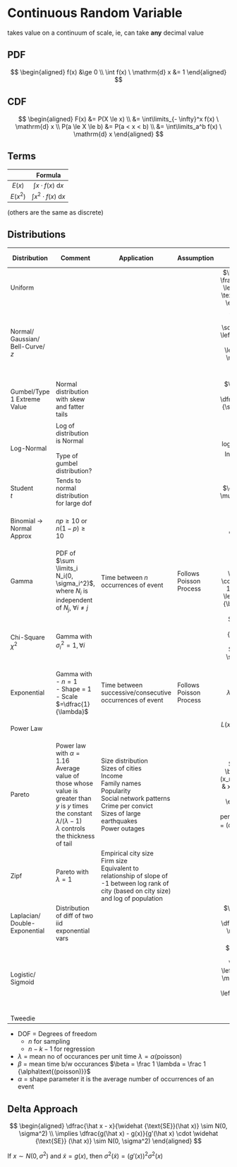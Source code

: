 # Continuous Random Variable

takes value on a continuum of scale, ie, can take **any** decimal value

## PDF

$$
\begin{aligned}
f(x) &\ge 0 \\
\int f(x) \ \mathrm{d} x &= 1
\end{aligned}
$$

## CDF

$$
\begin{aligned}
F(x) &= P(X \le x) \\
&= \int\limits_{- \infty}^x f(x) \ \mathrm{d} x \\
P(a \le X \le b) &= P(a < x < b) \\
&= \int\limits_a^b f(x) \ \mathrm{d} x
\end{aligned}
$$

## Terms

|          |            Formula            |
| :------: | :---------------------------: |
|  $E(x)$  |  $\int x \cdot f(x) \ \mathrm{d} x$  |
| $E(x^2)$ | $\int x^2 \cdot f(x) \ \mathrm{d} x$ |

(others are the same as discrete)



## Distributions

| Distribution                                     | Comment                                                                                                                                                                                 | Application                                                                                                                                                                                 | Assumption              |                                                                         $f(x)$                                                                         |                                                                                                            |                              Mean<br>$\mu$                               |                                         Variance<br>$\sigma^2(x)$                                         | Median             | Mode                                                    | Skewness | Kurtosis | Symmetry | Diagram                                                                                                                                |
| ------------------------------------------------ | --------------------------------------------------------------------------------------------------------------------------------------------------------------------------------------- | ------------------------------------------------------------------------------------------------------------------------------------------------------------------------------------------- | ----------------------- | :----------------------------------------------------------------------------------------------------------------------------------------------------: | ---------------------------------------------------------------------------------------------------------- | :----------------------------------------------------------------------: | :-------------------------------------------------------------------------------------------------------: | ------------------ | ------------------------------------------------------- | :------: | :------: | :------: | -------------------------------------------------------------------------------------------------------------------------------------- |
| Uniform                                          |                                                                                                                                                                                         |                                                                                                                                                                                             |                         |                                   $\begin{cases} \frac 1 {B-A} & A \le x \le B \\ 0 & \text{elsewhere} \end{cases}$                                    |                                                                                                            |                             $\dfrac {B+A} 2$                             |                                          $\dfrac 1 {12} (B-A)^2$                                          |                    |                                                         |          |          |    ✅     |                                                                                                                                        |
| Normal/<br />Gaussian/<br />Bell-Curve/<br />$z$ |                                                                                                                                                                                         |                                                                                                                                                                                             |                         |                      $\dfrac {1}{\sigma \sqrt{2\pi}} \exp \left\{ \dfrac {-1}{2} \left(\dfrac{x-\mu}{\sigma} \right)^2 \right\}$                       | $\begin{aligned} P(x<k) &= P \left(z<\frac{k-\mu}{\text{SD}} \right) \\ P(x>k) &= P(x < -k) \end{aligned}$ |                           $\mu$<br>Standard: 0                           |                                         $\sigma^2$<br>Standard: 1                                         | $\mu$              | $\mu$                                                   |    0     |    3     |    ✅     | ![Standard Normal Distribution with indicated probabilities.](./assets/img_standard_normal.svg)                                        |
| Gumbel/Type 1 Extreme Value                      | Normal distribution with skew and fatter tails                                                                                                                                          |                                                                                                                                                                                             |                         |                                          $\exp \Bigg[ - \exp \left( \dfrac{-(x-\mu)}{\sigma} \right ) \Bigg]$                                          |                                                                                                            | $\mu + \sigma \gamma_e$<br />$\gamma_e \approx 0.577$ (Euler’s constant) |                                        $\dfrac{\pi^2 \sigma^2}{6}$                                        |                    |                                                         |          |          |          | ![gumbel_distribution](./assets/gumbel_distribution.png)                                                                               |
| Log-Normal                                       | Log of distribution is Normal<br><br>Type of gumbel distribution?                                                                                                                       |                                                                                                                                                                                             |                         |                                           $\log_b f \sim N(\mu, \sigma^2)$<br>$\ln f \sim N(\mu, \sigma^2)$                                            |                                                                                                            |      $b ^ {\{\mu + \sigma^2/2 \}}$<br>$\exp \{\mu + \sigma^2/2 \}$       | $(b^{\sigma^2} - 1) b ^{\{ 2 \mu + \sigma^2 \}}$<br>$(\exp \{\sigma^2\} - 1) \exp \{ 2 \mu + \sigma^2 \}$ | $b^\mu$<br>$e^\mu$ | $b^{\{\mu - \sigma^2 \}}$<br>$\exp \{\mu - \sigma^2 \}$ |          |          |          |                                                                                                                                        |
| Student<br />$t$                                 | Tends to normal distribution for large dof                                                                                                                                              |                                                                                                                                                                                             |                         |                                                            $\dfrac{\bar x-\mu}{s/\sqrt{n}}$                                                            |                                                                                                            |                                    0                                     |                                                    >1                                                     |                    |                                                         |          |          |    ✅     |                                                                                                                                        |
| Binomial $\to$ Normal Approx                     | $np \ge 10$ or $n(1-p) \ge 10$                                                                                                                                                          |                                                                                                                                                                                             |                         |                                                                  Normal distribution                                                                   | $\begin{aligned} x' &= x \pm 0.5 \\ z &= \frac{x' - \mu}{\text{SD}} \end{aligned}$                         |                                   $np$                                   |                                                 $np(1-p)$                                                 |                    |                                                         |          |          |          |                                                                                                                                        |
| Gamma                                            | PDF of $\sum \limits_i N_i(0, \sigma_i^2)$, where $N_i$ is independent of $N_j, \ \forall i \ne j$                                                                                      | Time between $n$ occurrences of event                                                                                                                                                       | Follows Poisson Process |                            $\dfrac{1}{B^\alpha \lceil\alpha} \cdot x^{\alpha-1} \cdot \exp \left(\dfrac{-x}{\beta} \right)$                            |                                                                                                            |                              $\alpha \beta$                              |                                             $\alpha \beta^2$                                              |                    |                                                         |          |          |          |                                                                                                                                        |
| Chi-Square<br />$\chi^2$                         | Gamma with $\sigma_i^2=1, \forall i$                                                                                                                                                    |                                                                                                                                                                                             |                         |                                        $\dfrac{(n-k)s^2}{\sigma^2}$<br /><br />$\lambda = \sum_{i=1}^n \mu_i^2$                                        |                                                                                                            |                             $(n-k)+\lambda$                              |                                          $2[(n-k) + 2 \lambda]$                                           |                    |                                                         |          |          |          |                                                                                                                                        |
| Exponential                                      | Gamma with<br>- $n=1$<br>- Shape = 1<br>- Scale $=\dfrac{1}{\lambda}$                                                                                                                   | Time between successive/consecutive occurrences of event                                                                                                                                    | Follows Poisson Process |                                                            $\lambda \cdot \exp(-\lambda x)$                                                            |                                                                                                            |                       $\dfrac 1 \lambda  = \beta$                        |                                     $\dfrac 1 {\lambda^2} = \beta^2$                                      |                    |                                                         |          |          |          |                                                                                                                                        |
| Power Law                                        |                                                                                                                                                                                         |                                                                                                                                                                                             |                         |                                                        $L(x) \cdot x^{-(\alpha-1)}; x > x_\min$                                                        |                                                                                                            |                                                                          |                                                                                                           |                    |                                                         |          |          |          | ![image-20240209204700754](./assets/image-20240209204700754.png)                                                                       |
| Pareto                                           | Power law with $\alpha =1.16$<br />Average value of those whose value is greater than $y$ is $y$ times the constant $\lambda/(\lambda-1)$<br />$\lambda$ controls the thickness of tail | Size distribution<br />Sizes of cities<br />Income<br />Family names<br />Popularity<br />Social network patterns<br />Crime per convict<br />Sizes of large earthquakes<br />Power outages |                         | $P(X > x) = \begin{cases} (x_m/x)^\lambda, & x \ge x_m \\ 1, & x < x_m \end{cases}$<br />Top $q$th percentiles share = $(q/100)^{(\lambda-1)/\lambda}$ | $1 - F(x) = \bar F(x) = P(X>x)$                                                                            |                                                                          |                                                                                                           |                    |                                                         |          |          |          |                                                                                                                                        |
| Zipf                                             | Pareto with $\lambda=1$                                                                                                                                                                 | Empirical city size<br />Firm size<br />Equivalent to relationship of slope of -1 between log rank of city (based on city size) and log of population                                       |                         |                                                                                                                                                        |                                                                                                            |                                                                          |                                                                                                           |                    |                                                         |          |          |          |                                                                                                                                        |
| Laplacian/<br />Double-Exponential               | Distribution of diff of two iid exponential vars                                                                                                                                        |                                                                                                                                                                                             |                         |                                           $\dfrac{1}{2b} \exp \left( \dfrac{- \vert x-\mu \vert}{b} \right)$                                           |                                                                                                            |                                                                          |                                                                                                           |                    |                                                         |          |          |          | ![Normal and Laplace Distributions in Differential Privacy](./assets/normal_laplace.svg)                                               |
| Logistic/<br />Sigmoid                           |                                                                                                                                                                                         |                                                                                                                                                                                             |                         |                    $\dfrac{1}{b} \times \dfrac{\exp \left(\dfrac{-(x-\mu)}{b} \right)}{1+\exp \left(\dfrac{- (x-\mu )}{b} \right)}$                    | $F(x) = \dfrac{1}{1+\exp \left(\dfrac{-(x-\mu)}{b} \right)}$                                               |                                   $0$                                    |                                         $b\dfrac{\pi}{\sqrt{3}}$                                          |                    |                                                         |          | $3+1.2$  |          | ![image-20240619151119900](./assets/image-20240619151119900.png)<br />![image-20240619151220309](./assets/image-20240619151220309.png) |
| Tweedie                                          |                                                                                                                                                                                         |                                                                                                                                                                                             |                         |                                                                                                                                                        |                                                                                                            |                                                                          |                                                                                                           |                    |                                                         |          |          |          |                                                                                                                                        |

- DOF = Degrees of freedom
  - $n$ for sampling
  - $n-k-1$ for regression
- $\lambda$ = mean no of occurances per unit time
  $\lambda = \alpha\text{(poisson)}$
- $\beta$ = mean time b/w occurances
  $\beta = \frac 1 \lambda = \frac 1 {\alpha\text{(poisson)}}$
- $\alpha$ = shape parameter
  it is the average number of occurrences of an event

## Delta Approach

$$
\begin{aligned}
\dfrac{\hat x - x}{\widehat {\text{SE}}(\hat x)} \sim N(0, \sigma^2)
\\
\implies \dfrac{g(\hat x) - g(x)}{g'(\hat x) \cdot \widehat {\text{SE}} (\hat x)} \sim N(0, \sigma^2)
\end{aligned}
$$

If $x \sim N(0, \sigma^2)$ and $\tilde x = g(x)$, then $\sigma^2(\tilde x) = \Big( g'(x) \Big)^2 \sigma^2(x)$